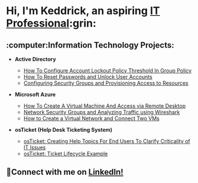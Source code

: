 <h1>Hi, I'm Keddrick, an aspiring <a href="https://www.linkedin.com/in/keddrick-varnado">IT Professional</a>:grin:</h1>

<h2>:computer:Information Technology Projects:</h2>

- <b>Active Directory</b>
  - [How To Configure Account Lockout Policy Threshold In Group Policy ](https://github.com/keddrickv/AD-Account-Lockout-Policy)
  - [How To Reset Passwords and Unlock User Accounts](https://github.com/keddrickv/AD-Account-Password-Management)
  - [Configuring Security Groups and Provisioning Access to Resources](https://github.com/keddrickv/AD-Security-Groups-And-Access-Provisioning)

 


- <b>Microsoft Azure</b>
  - [How To Create A Virtual Machine And Access via Remote Desktop](https://github.com/keddrickv/Azure-VM-Setup)
  - [Network Security Groups and Analyzing Traffic using Wireshark](https://github.com/keddrickv/Azure-Configuring-Network-Security-Group)
  - [How to Create a Virtual Network and Connect Two VMs](https://github.com/keddrickv/Azure-Creating-Virtual-Network-And-Connect-Two-VMs)


- <b>osTicket (Help Desk Ticketing System)</b>
  - [osTicket: Creating Help Topics For End Users To Clarify Criticality of IT Issues](https://github.com/keddrickv/osTicket-Creating-Help-Topics-for-End-User)
  - [osTicket: Ticket Lifecycle Example](https://github.com/keddrickv/osTicket-Ticket-Lifecyle-Example)


<h2>🤳Connect with me on <a href="https://www.linkedin.com/in/keddrick-varnado">LinkedIn!</a>

